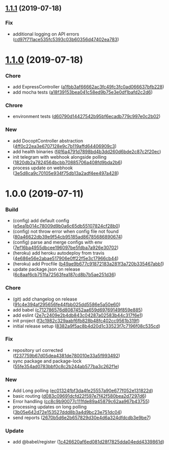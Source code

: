 ## [1.1.1](https://github.com/pustovitDmytro/telegram-explorer/compare/v1.1.0...v1.1.1) (2019-07-18)


### Fix

* additional logging on API errors ([cd97f711ace535fc5393c03b60356d47402ea783](https://github.com/pustovitDmytro/telegram-explorer/commit/cd97f711ace535fc5393c03b60356d47402ea783))

# [1.1.0](https://github.com/pustovitDmytro/telegram-explorer/compare/v1.0.0...v1.1.0) (2019-07-18)


### Chore

* add ExpressController ([a1fbb3af66662ac3fc49fc3fc0ad066637bfb228](https://github.com/pustovitDmytro/telegram-explorer/commit/a1fbb3af66662ac3fc49fc3fc0ad066637bfb228))
* add mocha tests ([a18f39153bea041c58ed9b75e3e0df1bafd2c2d6](https://github.com/pustovitDmytro/telegram-explorer/commit/a18f39153bea041c58ed9b75e3e0df1bafd2c2d6))

### Chrore

* environment tests ([d60790d14427542b95bf6ecadb779c997e0c2b02](https://github.com/pustovitDmytro/telegram-explorer/commit/d60790d14427542b95bf6ecadb779c997e0c2b02))

### New

* add DocoptController abstraction ([4ff0c22ea3e6707128e9c7b119affd64406909c3](https://github.com/pustovitDmytro/telegram-explorer/commit/4ff0c22ea3e6707128e9c7b119affd64406909c3))
* add health binaries ([f4f6a4791d7898bd4b3dd260d6bde2c87c2f20ec](https://github.com/pustovitDmytro/telegram-explorer/commit/f4f6a4791d7898bd4b3dd260d6bde2c87c2f20ec))
* init telegram with webhook alongside polling ([1820db2a7824564bcbb70885706a408fd9bda2b6](https://github.com/pustovitDmytro/telegram-explorer/commit/1820db2a7824564bcbb70885706a408fd9bda2b6))
* process update on webhook ([3e5d8ca9c70105e934f75db13a2adf4ee497a428](https://github.com/pustovitDmytro/telegram-explorer/commit/3e5d8ca9c70105e934f75db13a2adf4ee497a428))

# 1.0.0 (2019-07-11)


### Build

* (config) add default config ([e5ea1b014c78009d9b0a6c65db55107824cf28b0](https://github.com/pustovitDmytro/telegram-explorer/commit/e5ea1b014c78009d9b0a6c65db55107824cf28b0))
* (config) not throw error when config file not found ([80a46622db39e9f54cb95185ad86785686890674](https://github.com/pustovitDmytro/telegram-explorer/commit/80a46622db39e9f54cb95185ad86785686890674))
* (config) parse and merge configs with env ([7ef16ba4955dbcee196097be5fdba7a926e30702](https://github.com/pustovitDmytro/telegram-explorer/commit/7ef16ba4955dbcee196097be5fdba7a926e30702))
* (heroku) add heroku autodeploy from travis ([4e686e56e2abae517906e0ff22f5e3c17966cb44](https://github.com/pustovitDmytro/telegram-explorer/commit/4e686e56e2abae517906e0ff22f5e3c17966cb44))
* (heroku) add Procfile ([b49ae9b677c91872183a281f3a720b335467abb1](https://github.com/pustovitDmytro/telegram-explorer/commit/b49ae9b677c91872183a281f3a720b335467abb1))
* update package.json on release ([6c8aaf6cb751fa72563fea187cd8b7b5ae251d36](https://github.com/pustovitDmytro/telegram-explorer/commit/6c8aaf6cb751fa72563fea187cd8b7b5ae251d36))

### Chore

* (git) add changelog on release ([91c4e394af295656fe44fbb025dd5586e5a50e60](https://github.com/pustovitDmytro/telegram-explorer/commit/91c4e394af295656fe44fbb025dd5586e5a50e60))
* add babel ([c712786576d8087452aa659d69769149f859e885](https://github.com/pustovitDmytro/telegram-explorer/commit/c712786576d8087452aa659d69769149f859e885))
* add eslint ([2e7c2409e2b4db843c04287a02583b44c317f6e1](https://github.com/pustovitDmytro/telegram-explorer/commit/2e7c2409e2b4db843c04287a02583b44c317f6e1))
* init project ([f3c1982c329aabf6fb828b48fc402cc9561b319f](https://github.com/pustovitDmytro/telegram-explorer/commit/f3c1982c329aabf6fb828b48fc402cc9561b319f))
* initial release setup ([8382a9f5ac8b4d20d1c33523f7c7196f08c535cd](https://github.com/pustovitDmytro/telegram-explorer/commit/8382a9f5ac8b4d20d1c33523f7c7196f08c535cd))

### Fix

* repository url corrected ([f237759b67d05dea4381de780010e33a5f993492](https://github.com/pustovitDmytro/telegram-explorer/commit/f237759b67d05dea4381de780010e33a5f993492))
* sync package and package-lock ([55fe354ad0783bbf0c8c2b244ab577ba3c262f1e](https://github.com/pustovitDmytro/telegram-explorer/commit/55fe354ad0783bbf0c8c2b244ab577ba3c262f1e))

### New

* Add Long polling ([ec01324fbf3da4fe25557a90e677f052e131822d](https://github.com/pustovitDmytro/telegram-explorer/commit/ec01324fbf3da4fe25557a90e677f052e131822d))
* basic routing ([d083c09691dcfd22f597e7f42f580bea2d7297d6](https://github.com/pustovitDmytro/telegram-explorer/commit/d083c09691dcfd22f597e7f42f580bea2d7297d6))
* Error handling ([cc8c9b90077c111fde89a45879c62aa967b43755](https://github.com/pustovitDmytro/telegram-explorer/commit/cc8c9b90077c111fde89a45879c62aa967b43755))
* processing updates on long polling ([3b05e642d72e153527ddd8b3a4d9bc23e751dc04](https://github.com/pustovitDmytro/telegram-explorer/commit/3b05e642d72e153527ddd8b3a4d9bc23e751dc04))
* send reports ([2670b5d6e2b657829d30e4d6a324dfdcdb3e9be7](https://github.com/pustovitDmytro/telegram-explorer/commit/2670b5d6e2b657829d30e4d6a324dfdcdb3e9be7))

### Update

* add @babel/register ([1c426620af6ed081d28f7825dda04edd4339861d](https://github.com/pustovitDmytro/telegram-explorer/commit/1c426620af6ed081d28f7825dda04edd4339861d))
